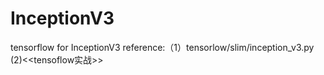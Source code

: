 # InceptionV3
tensorflow for InceptionV3
reference:（1）tensorlow/slim/inception_v3.py   (2)<<tensoflow实战>>

